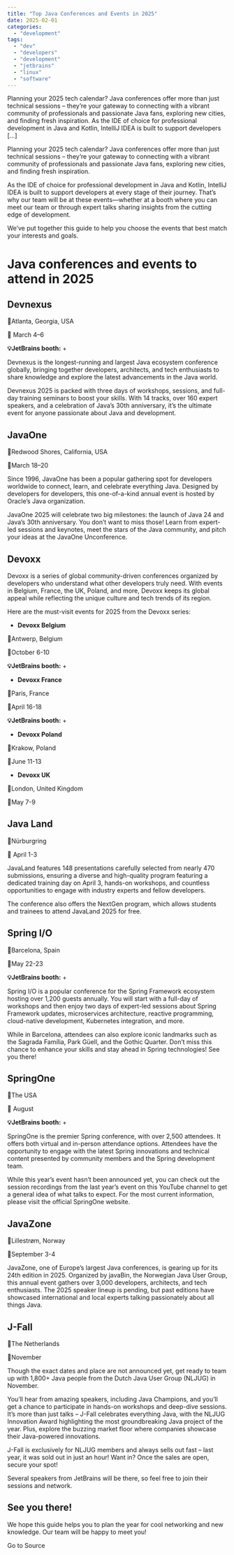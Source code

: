```yaml
---
title: "Top Java Conferences and Events in 2025"
date: 2025-02-01
categories: 
  - "development"
tags: 
  - "dev"
  - "developers"
  - "development"
  - "jetbrains"
  - "linux"
  - "software"
---
```


Planning your 2025 tech calendar? Java conferences offer more than just technical sessions – they’re your gateway to connecting with a vibrant community of professionals and passionate Java fans, exploring new cities, and finding fresh inspiration. As the IDE of choice for professional development in Java and Kotlin, IntelliJ IDEA is built to support developers \[…\]

Planning your 2025 tech calendar? Java conferences offer more than just technical sessions – they’re your gateway to connecting with a vibrant community of professionals and passionate Java fans, exploring new cities, and finding fresh inspiration.

As the IDE of choice for professional development in Java and Kotlin, IntelliJ IDEA is built to support developers at every stage of their journey. That’s why our team will be at these events—whether at a booth where you can meet our team or through expert talks sharing insights from the cutting edge of development.

We’ve put together this guide to help you choose the events that best match your interests and goals.

# Java conferences and events to attend in 2025

## Devnexus

📍Atlanta, Georgia, USA

📅 March 4–6

**💡JetBrains booth:** +

Devnexus is the longest-running and largest Java ecosystem conference globally, bringing together developers, architects, and tech enthusiasts to share knowledge and explore the latest advancements in the Java world.

Devnexus 2025 is packed with three days of workshops, sessions, and full-day training seminars to boost your skills. With 14 tracks, over 160 expert speakers, and a celebration of Java’s 30th anniversary, it’s the ultimate event for anyone passionate about Java and development.

## JavaOne 

📍Redwood Shores, California, USA

📅March 18–20

Since 1996, JavaOne has been a popular gathering spot for developers worldwide to connect, learn, and celebrate everything Java. Designed by developers for developers, this one-of-a-kind annual event is hosted by Oracle’s Java organization. 

JavaOne 2025 will celebrate two big milestones: the launch of Java 24 and Java’s 30th anniversary. You don’t want to miss those! Learn from expert-led sessions and keynotes, meet the stars of the Java community, and pitch your ideas at the JavaOne Unconference. 

## Devoxx

Devoxx is a series of global community-driven conferences organized by developers who understand what other developers truly need. With events in Belgium, France, the UK, Poland, and more, Devoxx keeps its global appeal while reflecting the unique culture and tech trends of its region. 

Here are the must-visit events for 2025 from the Devoxx series:

- **Devoxx Belgium** 

📍Antwerp, Belgium

📅October 6-10

**💡JetBrains booth:** +

- **Devoxx France**

📍Paris, France

📅April 16-18

**💡JetBrains booth:** +

- **Devoxx Poland**  

📍Krakow, Poland

📅June 11-13

- **Devoxx UK** 

📍London, United Kingdom

📅May 7-9 

## Java Land

📍Nürburgring

📅 April 1-3 

JavaLand features 148 presentations carefully selected from nearly 470 submissions, ensuring a diverse and high-quality program featuring a dedicated training day on April 3, hands-on workshops, and countless opportunities to engage with industry experts and fellow developers. 

The conference also offers the NextGen program, which allows students and trainees to attend JavaLand 2025 for free.

## Spring I/O

📍Barcelona, Spain 

📅May 22-23

**💡JetBrains booth:** +

Spring I/O is a popular conference for the Spring Framework ecosystem hosting over 1,200 guests annually. You will start with a full-day of workshops and then enjoy two days of expert-led sessions about Spring Framework updates, microservices architecture, reactive programming, cloud-native development, Kubernetes integration, and more. 

While in Barcelona, attendees can also explore iconic landmarks such as the Sagrada Família, Park Güell, and the Gothic Quarter. Don’t miss this chance to enhance your skills and stay ahead in Spring technologies! See you there!

## SpringOne

📍The USA

📅 August 

**💡JetBrains booth:** +

SpringOne is the premier Spring conference, with over 2,500 attendees. It offers both virtual and in-person attendance options. Attendees have the opportunity to engage with the latest Spring innovations and technical content presented by community members and the Spring development team. 

While this year’s event hasn’t been announced yet, you can check out the session recordings from the last year’s event on this YouTube channel to get a general idea of what talks to expect. For the most current information, please visit the official SpringOne website.

## JavaZone

📍Lillestrøm, Norway

📅September 3-4

JavaZone, one of Europe’s largest Java conferences, is gearing up for its 24th edition in 2025. Organized by javaBin, the Norwegian Java User Group, this annual event gathers over 3,000 developers, architects, and tech enthusiasts. The 2025 speaker lineup is pending, but past editions have showcased international and local experts talking passionately about all things Java. 

## J-Fall

📍The Netherlands

📅November

Though the exact dates and place are not announced yet, get ready to team up with 1,800+ Java people from the Dutch Java User Group (NLJUG) in November.

You’ll hear from amazing speakers, including Java Champions, and you’ll get a chance to participate in hands-on workshops and deep-dive sessions. It’s more than just talks – J-Fall celebrates everything Java, with the NLJUG Innovation Award highlighting the most groundbreaking Java project of the year. Plus, explore the buzzing market floor where companies showcase their Java-powered innovations. 

J-Fall is exclusively for NLJUG members and always sells out fast – last year, it was sold out in just an hour! Want in? Once the sales are open, secure your spot!

Several speakers from JetBrains will be there, so feel free to join their sessions and network. 

## See you there! 

We hope this guide helps you to plan the year for cool networking and new knowledge. Our team will be happy to meet you! 

Go to Source
